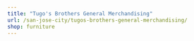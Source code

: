 ```yaml
---
title: "Tugo's Brothers General Merchandising"
url: /san-jose-city/tugos-brothers-general-merchandising/
shop: furniture
---
```

